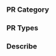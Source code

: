 ### PR Category
<!-- One of [ User Experience | New features | Bug fixes | Performance optimization | Breaking changes | Others ] -->


### PR Types
<!-- One of [ New features | Bug fixes | Improvements | Performance | BC Breaking |  Docs | Security | Deprecations | Others ] -->


### Describe
<!-- Describe what this PR does -->

